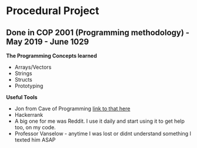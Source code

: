 # Procedural Project
## Done in COP 2001 (Programming methodology) - May 2019 - June 1029

**The Programming Concepts learned**
- Arrays/Vectors
- Strings
- Structs
- Prototyping

**Useful Tools**
- Jon from Cave of Programming [link to that here](https://caveofprogramming.com/)
- Hackerrank
- A big one for me was Reddit. I use it daily and start using it to get help too, on my code.
- Professor Vanselow - anytime I was lost or didnt understand something I texted him ASAP

